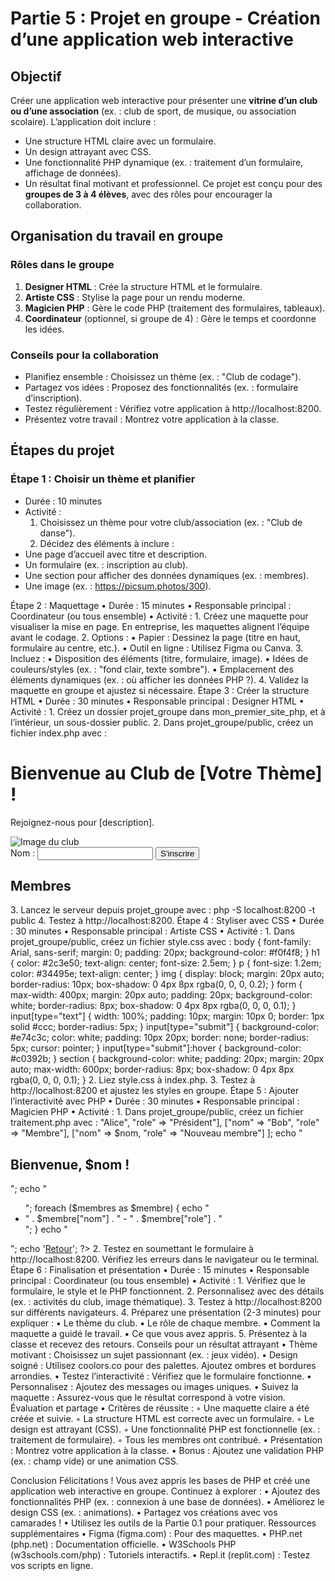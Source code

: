 # Partie 5 : Projet en groupe - Création d’une application web interactive

## Objectif
Créer une application web interactive pour présenter une **vitrine d’un club ou d’une association** (ex. : club de sport, de musique, ou association scolaire). L’application doit inclure :
- Une structure HTML claire avec un formulaire. 
- Un design attrayant avec CSS. 
- Une fonctionnalité PHP dynamique (ex. : traitement d’un formulaire, affichage de données). 
- Un résultat final motivant et professionnel. 
Ce projet est conçu pour des **groupes de 3 à 4 élèves**, avec des rôles pour encourager la collaboration.

## Organisation du travail en groupe

### Rôles dans le groupe
1. **Designer HTML** : Crée la structure HTML et le formulaire. 
2. **Artiste CSS** : Stylise la page pour un rendu moderne. 
3. **Magicien PHP** : Gère le code PHP (traitement des formulaires, tableaux). 
4. **Coordinateur** (optionnel, si groupe de 4) : Gère le temps et coordonne les idées.

### Conseils pour la collaboration
- Planifiez ensemble : Choisissez un thème (ex. : "Club de codage"). 
- Partagez vos idées : Proposez des fonctionnalités (ex. : formulaire d’inscription). 
- Testez régulièrement : Vérifiez votre application à http://localhost:8200. 
- Présentez votre travail : Montrez votre application à la classe.

## Étapes du projet

### Étape 1 : Choisir un thème et planifier
- Durée : 10 minutes 
- Activité :
    1. Choisissez un thème pour votre club/association (ex. : "Club de danse"). 
    2. Décidez des éléments à inclure :
- Une page d’accueil avec titre et description. 
- Un formulaire (ex. : inscription au club). 
- Une section pour afficher des données dynamiques (ex. : membres). 
- Une image (ex. : https://picsum.photos/300).

Étape 2 : Maquettage
    • Durée : 15 minutes 
    • Responsable principal : Coordinateur (ou tous ensemble) 
    • Activité :
        1. Créez une maquette pour visualiser la mise en page. En entreprise, les maquettes alignent l’équipe avant le codage. 
        2. Options :
            ▪ Papier : Dessinez la page (titre en haut, formulaire au centre, etc.). 
            ▪ Outil en ligne : Utilisez Figma ou Canva. 
        3. Incluez :
            ▪ Disposition des éléments (titre, formulaire, image). 
            ▪ Idées de couleurs/styles (ex. : "fond clair, texte sombre"). 
            ▪ Emplacement des éléments dynamiques (ex. : où afficher les données PHP ?). 
        4. Validez la maquette en groupe et ajustez si nécessaire. 
Étape 3 : Créer la structure HTML
    • Durée : 30 minutes 
    • Responsable principal : Designer HTML 
    • Activité :
        1. Créez un dossier projet_groupe dans mon_premier_site_php, et à l’intérieur, un sous-dossier public. 
        2. Dans projet_groupe/public, créez un fichier index.php avec :
           <!DOCTYPE html>
           <html lang="fr">
           <head>
               <meta charset="UTF-8">
               <title>Club de [Votre Thème]</title>
               <link rel="stylesheet" href="style.css">
           </head>
           <body>
               <h1>Bienvenue au Club de [Votre Thème] !</h1>
               <p>Rejoignez-nous pour [description].</p>
               <img src="https://picsum.photos/300" alt="Image du club">
               <form action="traitement.php" method="post">
                   <label>Nom :</label>
                   <input type="text" name="nom">
                   <input type="submit" value="S'inscrire">
               </form>
               <section>
                   <h2>Membres</h2>
                   <div id="membres"></div>
               </section>
           </body>
           </html>
        3. Lancez le serveur depuis projet_groupe avec :
           php -S localhost:8200 -t public
        4. Testez à http://localhost:8200. 
Étape 4 : Styliser avec CSS
    • Durée : 30 minutes 
    • Responsable principal : Artiste CSS 
    • Activité :
        1. Dans projet_groupe/public, créez un fichier style.css avec :
           body {
               font-family: Arial, sans-serif;
               margin: 0;
               padding: 20px;
               background-color: #f0f4f8;
           }
           h1 {
               color: #2c3e50;
               text-align: center;
               font-size: 2.5em;
           }
           p {
               font-size: 1.2em;
               color: #34495e;
               text-align: center;
           }
           img {
               display: block;
               margin: 20px auto;
               border-radius: 10px;
               box-shadow: 0 4px 8px rgba(0, 0, 0, 0.2);
           }
           form {
               max-width: 400px;
               margin: 20px auto;
               padding: 20px;
               background-color: white;
               border-radius: 8px;
               box-shadow: 0 4px 8px rgba(0, 0, 0, 0.1);
           }
           input[type="text"] {
               width: 100%;
               padding: 10px;
               margin: 10px 0;
               border: 1px solid #ccc;
               border-radius: 5px;
           }
           input[type="submit"] {
               background-color: #e74c3c;
               color: white;
               padding: 10px 20px;
               border: none;
               border-radius: 5px;
               cursor: pointer;
           }
           input[type="submit"]:hover {
               background-color: #c0392b;
           }
           section {
               background-color: white;
               padding: 20px;
               margin: 20px auto;
               max-width: 600px;
               border-radius: 8px;
               box-shadow: 0 4px 8px rgba(0, 0, 0, 0.1);
           }
        2. Liez style.css à index.php. 
        3. Testez à http://localhost:8200 et ajustez les styles en groupe. 
Étape 5 : Ajouter l’interactivité avec PHP
    • Durée : 30 minutes 
    • Responsable principal : Magicien PHP 
    • Activité :
        1. Dans projet_groupe/public, créez un fichier traitement.php avec :
           <?php
               $nom = htmlspecialchars($_POST["nom"]);
               $membres = [
                   ["nom" => "Alice", "role" => "Président"],
                   ["nom" => "Bob", "role" => "Membre"],
                   ["nom" => $nom, "role" => "Nouveau membre"]
               ];
               echo "<h2>Bienvenue, $nom !</h2>";
               echo "<ul>";
               foreach ($membres as $membre) {
                   echo "<li>" . $membre["nom"] . " - " . $membre["role"] . "</li>";
               }
               echo "</ul>";
               echo '<a href="index.php">Retour</a>';
           ?>
        2. Testez en soumettant le formulaire à http://localhost:8200. Vérifiez les erreurs dans le navigateur ou le terminal. 
Étape 6 : Finalisation et présentation
    • Durée : 15 minutes 
    • Responsable principal : Coordinateur (ou tous ensemble) 
    • Activité :
        1. Vérifiez que le formulaire, le style et le PHP fonctionnent. 
        2. Personnalisez avec des détails (ex. : activités du club, image thématique). 
        3. Testez à http://localhost:8200 sur différents navigateurs. 
        4. Préparez une présentation (2-3 minutes) pour expliquer :
            ▪ Le thème du club. 
            ▪ Le rôle de chaque membre. 
            ▪ Comment la maquette a guidé le travail. 
            ▪ Ce que vous avez appris. 
        5. Présentez à la classe et recevez des retours. 
Conseils pour un résultat attrayant
    • Thème motivant : Choisissez un sujet passionnant (ex. : jeux vidéo). 
    • Design soigné : Utilisez coolors.co pour des palettes. Ajoutez ombres et bordures arrondies. 
    • Testez l’interactivité : Vérifiez que le formulaire fonctionne. 
    • Personnalisez : Ajoutez des messages ou images uniques. 
    • Suivez la maquette : Assurez-vous que le résultat correspond à votre vision. 
Évaluation et partage
    • Critères de réussite :
        ◦ Une maquette claire a été créée et suivie. 
        ◦ La structure HTML est correcte avec un formulaire. 
        ◦ Le design est attrayant (CSS). 
        ◦ Une fonctionnalité PHP est fonctionnelle (ex. : traitement de formulaire). 
        ◦ Tous les membres ont contribué. 
    • Présentation : Montrez votre application à la classe. 
    • Bonus : Ajoutez une validation PHP (ex. : champ vide) or une animation CSS. 

Conclusion
Félicitations ! Vous avez appris les bases de PHP et créé une application web interactive en groupe. Continuez à explorer :
    • Ajoutez des fonctionnalités PHP (ex. : connexion à une base de données). 
    • Améliorez le design CSS (ex. : animations). 
    • Partagez vos créations avec vos camarades ! 
    • Utilisez les outils de la Partie 0.1 pour pratiquer. 
Ressources supplémentaires
    • Figma (figma.com) : Pour des maquettes. 
    • PHP.net (php.net) : Documentation officielle. 
    • W3Schools PHP (w3schools.com/php) : Tutoriels interactifs. 
    • Repl.it (replit.com) : Testez vos scripts en ligne. 
